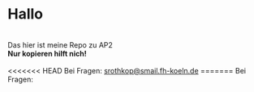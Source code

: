 <h1>Hallo</h1><br />
Das hier ist meine Repo zu AP2<br />
<b>Nur kopieren hilft nich!</b><br />
<br />
<<<<<<< HEAD
Bei Fragen: <a href="mailto:srothkop@smail.fh-koeln.de">srothkop@smail.fh-koeln.de</a>
=======
Bei Fragen: <a href="mailto:srothkop@smail.fh-koeln.de>srothkop@smail.fh-koeln.de</a>
>>>>>>> refs/remotes/origin/master
